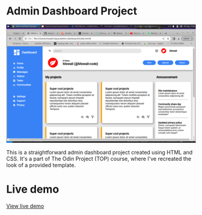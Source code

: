 # Admin Dashboard Project

![Dashboard](screenshots/dashboard.png)

This is a straightforward admin dashboard project created using HTML and CSS. It's a part of The Odin Project (TOP) course, where I've recreated the look of a provided template.

# Live demo

[View live demo]()
